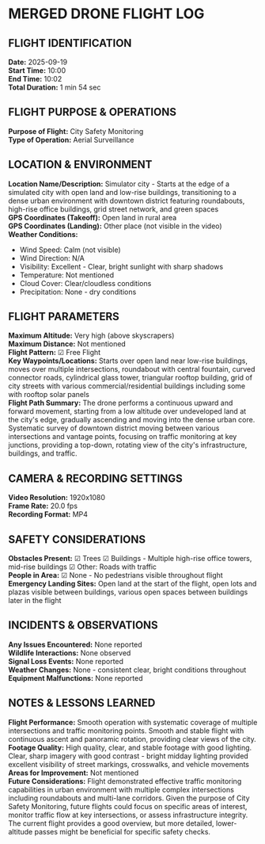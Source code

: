 # MERGED DRONE FLIGHT LOG

## FLIGHT IDENTIFICATION

**Date:** 2025-09-19  
**Start Time:** 10:00  
**End Time:** 10:02  
**Total Duration:** 1 min 54 sec

## FLIGHT PURPOSE & OPERATIONS

**Purpose of Flight:** City Safety Monitoring  
**Type of Operation:** Aerial Surveillance

## LOCATION & ENVIRONMENT

**Location Name/Description:** Simulator city - Starts at the edge of a simulated city with open land and low-rise buildings, transitioning to a dense urban environment with downtown district featuring roundabouts, high-rise office buildings, grid street network, and green spaces  
**GPS Coordinates (Takeoff):** Open land in rural area  
**GPS Coordinates (Landing):** Other place (not visible in the video)  
**Weather Conditions:**
- Wind Speed: Calm (not visible)
- Wind Direction: N/A
- Visibility: Excellent - Clear, bright sunlight with sharp shadows
- Temperature: Not mentioned
- Cloud Cover: Clear/cloudless conditions
- Precipitation: None - dry conditions

## FLIGHT PARAMETERS

**Maximum Altitude:** Very high (above skyscrapers)  
**Maximum Distance:** Not mentioned  
**Flight Pattern:** ☑ Free Flight  
**Key Waypoints/Locations:** Starts over open land near low-rise buildings, moves over multiple intersections, roundabout with central fountain, curved connector roads, cylindrical glass tower, triangular rooftop building, grid of city streets with various commercial/residential buildings including some with rooftop solar panels  
**Flight Path Summary:** The drone performs a continuous upward and forward movement, starting from a low altitude over undeveloped land at the city's edge, gradually ascending and moving into the dense urban core. Systematic survey of downtown district moving between various intersections and vantage points, focusing on traffic monitoring at key junctions, providing a top-down, rotating view of the city's infrastructure, buildings, and traffic.

## CAMERA & RECORDING SETTINGS

**Video Resolution:** 1920x1080  
**Frame Rate:** 20.0 fps  
**Recording Format:** MP4

## SAFETY CONSIDERATIONS

**Obstacles Present:** ☑ Trees ☑ Buildings - Multiple high-rise office towers, mid-rise buildings ☑ Other: Roads with traffic  
**People in Area:** ☑ None - No pedestrians visible throughout flight  
**Emergency Landing Sites:** Open land at the start of the flight, open lots and plazas visible between buildings, various open spaces between buildings later in the flight

## INCIDENTS & OBSERVATIONS

**Any Issues Encountered:** None reported  
**Wildlife Interactions:** None observed  
**Signal Loss Events:** None reported  
**Weather Changes:** None - consistent clear, bright conditions throughout  
**Equipment Malfunctions:** None reported

## NOTES & LESSONS LEARNED

**Flight Performance:** Smooth operation with systematic coverage of multiple intersections and traffic monitoring points. Smooth and stable flight with continuous ascent and panoramic rotation, providing clear views of the city.  
**Footage Quality:** High quality, clear, and stable footage with good lighting. Clear, sharp imagery with good contrast - bright midday lighting provided excellent visibility of street markings, crosswalks, and vehicle movements  
**Areas for Improvement:** Not mentioned  
**Future Considerations:** Flight demonstrated effective traffic monitoring capabilities in urban environment with multiple complex intersections including roundabouts and multi-lane corridors. Given the purpose of City Safety Monitoring, future flights could focus on specific areas of interest, monitor traffic flow at key intersections, or assess infrastructure integrity. The current flight provides a good overview, but more detailed, lower-altitude passes might be beneficial for specific safety checks.